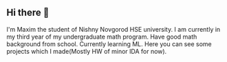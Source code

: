 ## Hi there 👋
I'm Maxim the student of Nishny Novgorod HSE university. I am currently in my third year of my undergraduate math program. Have good math background from school. Currently learning ML. Here you can see some projects which I made(Mostly HW of minor IDA for now).

<!--
**GneasRaven/GneasRaven** is a ✨ _special_ ✨ repository because its `README.md` (this file) appears on your GitHub profile.

Here are some ideas to get you started:

- 🔭 I’m currently working on ...
- 🌱 I’m currently learning ...
- 👯 I’m looking to collaborate on ...
- 🤔 I’m looking for help with ...
- 💬 Ask me about ...
- 📫 How to reach me: ...
- 😄 Pronouns: ...
- ⚡ Fun fact: ...
-->
